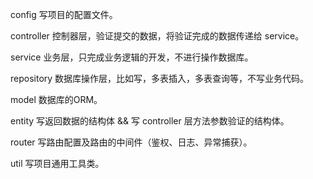 config 写项目的配置文件。

controller 控制器层，验证提交的数据，将验证完成的数据传递给 service。

service 业务层，只完成业务逻辑的开发，不进行操作数据库。

repository 数据库操作层，比如写，多表插入，多表查询等，不写业务代码。

model 数据库的ORM。

entity 写返回数据的结构体 && 写 controller 层方法参数验证的结构体。

router 写路由配置及路由的中间件（鉴权、日志、异常捕获）。

util 写项目通用工具类。
